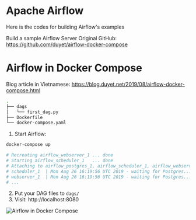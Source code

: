 # Apache Airflow
Here is the codes for building Airflow's examples

Build a sample Airflow Server
Original GitHub: https://github.com/duyet/airflow-docker-compose

# Airflow in Docker Compose 
Blog article in Vietnamese: https://blog.duyet.net/2019/08/airflow-docker-compose.html


```sh
.
├── dags
│   └── first_dag.py
├── Dockerfile
└── docker-compose.yaml
```

1. Start Airflow:

```sh
docker-compose up

# Recreating airflow_webserver_1 ... done
# Starting airflow_scheduler_1   ... done
# Attaching to airflow_postgres_1, airflow_scheduler_1, airflow_webserver_1
# scheduler_1  | Mon Aug 26 16:19:56 UTC 2019 - waiting for Postgres... 1/20
# webserver_1  | Mon Aug 26 16:19:56 UTC 2019 - waiting for Postgres... 1/20
# ...
```

2. Put your DAG files to `dags/`
3. Visit: http://localhost:8080


![Airflow in Docker Compose](https://1.bp.blogspot.com/-vBHaHxwvMFw/XWQHodWBFeI/AAAAAAABGCg/Hdlx-I1PSx8_Gip6o7N_2mejUSsT2TCigCLcBGAs/s1600/Screen%2BShot%2B2019-08-26%2Bat%2B11.22.59%2BPM.png)

